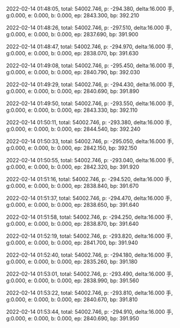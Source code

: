 2022-02-14 01:48:05, total: 54002.746, p: -294.380, delta:16.000 手, g:0.000, e: 0.000, b: 0.000, ep: 2843.300, bp: 392.210

2022-02-14 01:48:26, total: 54002.746, p: -297.510, delta:16.000 手, g:0.000, e: 0.000, b: 0.000, ep: 2837.690, bp: 391.900

2022-02-14 01:48:47, total: 54002.746, p: -294.970, delta:16.000 手, g:0.000, e: 0.000, b: 0.000, ep: 2838.070, bp: 391.630

2022-02-14 01:49:08, total: 54002.746, p: -295.450, delta:16.000 手, g:0.000, e: 0.000, b: 0.000, ep: 2840.790, bp: 392.030

2022-02-14 01:49:29, total: 54002.746, p: -294.430, delta:16.000 手, g:0.000, e: 0.000, b: 0.000, ep: 2840.690, bp: 391.890

2022-02-14 01:49:50, total: 54002.746, p: -293.550, delta:16.000 手, g:0.000, e: 0.000, b: 0.000, ep: 2843.330, bp: 392.110

2022-02-14 01:50:11, total: 54002.746, p: -293.380, delta:16.000 手, g:0.000, e: 0.000, b: 0.000, ep: 2844.540, bp: 392.240

2022-02-14 01:50:33, total: 54002.746, p: -295.050, delta:16.000 手, g:0.000, e: 0.000, b: 0.000, ep: 2842.150, bp: 392.150

2022-02-14 01:50:55, total: 54002.746, p: -293.040, delta:16.000 手, g:0.000, e: 0.000, b: 0.000, ep: 2842.320, bp: 391.920

2022-02-14 01:51:16, total: 54002.746, p: -294.520, delta:16.000 手, g:0.000, e: 0.000, b: 0.000, ep: 2838.840, bp: 391.670

2022-02-14 01:51:37, total: 54002.746, p: -294.470, delta:16.000 手, g:0.000, e: 0.000, b: 0.000, ep: 2838.650, bp: 391.640

2022-02-14 01:51:58, total: 54002.746, p: -294.250, delta:16.000 手, g:0.000, e: 0.000, b: 0.000, ep: 2838.870, bp: 391.640

2022-02-14 01:52:19, total: 54002.746, p: -293.820, delta:16.000 手, g:0.000, e: 0.000, b: 0.000, ep: 2841.700, bp: 391.940

2022-02-14 01:52:40, total: 54002.746, p: -294.180, delta:16.000 手, g:0.000, e: 0.000, b: 0.000, ep: 2835.260, bp: 391.180

2022-02-14 01:53:01, total: 54002.746, p: -293.490, delta:16.000 手, g:0.000, e: 0.000, b: 0.000, ep: 2838.990, bp: 391.560

2022-02-14 01:53:22, total: 54002.746, p: -293.810, delta:16.000 手, g:0.000, e: 0.000, b: 0.000, ep: 2840.670, bp: 391.810

2022-02-14 01:53:44, total: 54002.746, p: -294.910, delta:16.000 手, g:0.000, e: 0.000, b: 0.000, ep: 2840.690, bp: 391.950